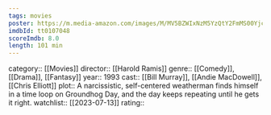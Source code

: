 ```yaml
---
tags: movies
poster: https://m.media-amazon.com/images/M/MV5BZWIxNzM5YzQtY2FmMS00Yjc3LWI1ZjUtNGVjMjMzZTIxZTIxXkEyXkFqcGdeQXVyNjU0OTQ0OTY@._V1_SX300.jpg
imdbId: tt0107048
scoreImdb: 8.0
length: 101 min
---
```


category:: [[Movies]]
director:: [[Harold Ramis]]
genre:: [[Comedy]], [[Drama]], [[Fantasy]]
year:: 1993
cast:: [[Bill Murray]], [[Andie MacDowell]], [[Chris Elliott]]
plot:: A narcissistic, self-centered weatherman finds himself in a time loop on Groundhog Day, and the day keeps repeating until he gets it right.
watchlist:: [[2023-07-13]]
rating::
